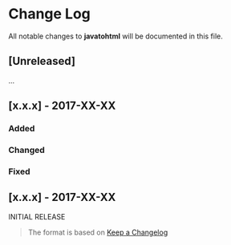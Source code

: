 # Change Log
All notable changes to **javatohtml** will be documented in this file.

## [Unreleased]
...

## [x.x.x] - 2017-XX-XX
### Added
### Changed
### Fixed

## [x.x.x] - 2017-XX-XX
INITIAL RELEASE

> The format is based on [Keep a Changelog](http://keepachangelog.com/)